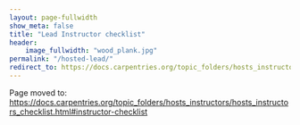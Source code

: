 ```yaml
---
layout: page-fullwidth
show_meta: false
title: "Lead Instructor checklist"
header:
    image_fullwidth: "wood_plank.jpg"
permalink: "/hosted-lead/"
redirect_to: https://docs.carpentries.org/topic_folders/hosts_instructors/hosts_instructors_checklist.html#instructor-checklist
---
```


Page moved to: <https://docs.carpentries.org/topic_folders/hosts_instructors/hosts_instructors_checklist.html#instructor-checklist>

